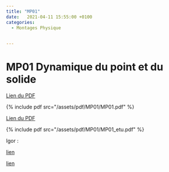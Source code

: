```yaml
---
title: "MP01"
date:   2021-04-11 15:55:00 +0100
categories:
  - Montages Physique

  
---
```


# MP01 Dynamique du point et du solide

[Lien du PDF](/assets/pdf/MP01/MP01.pdf)

{% include pdf src="/assets/pdf/MP01/MP01.pdf" %}

[Lien du PDF](/assets/pdf/MP01/MP01_etu.pdf)

{% include pdf src="/assets/pdf/MP01/MP01_etu.pdf" %}

Igor :

<a href="/assets/pdf/MP01/mesure_gravite_chutelibre.pxp" download>lien</a>

<a href="/assets/pdf/MP01/pendule_moment_inertie.pxp " download>lien</a>


